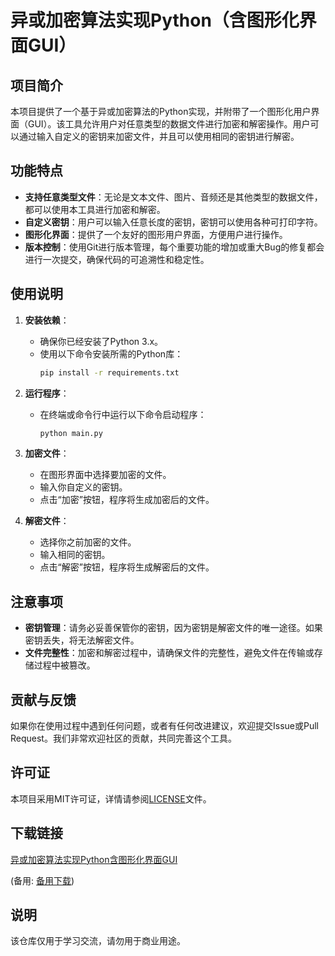 # 异或加密算法实现Python（含图形化界面GUI）

## 项目简介

本项目提供了一个基于异或加密算法的Python实现，并附带了一个图形化用户界面（GUI）。该工具允许用户对任意类型的数据文件进行加密和解密操作。用户可以通过输入自定义的密钥来加密文件，并且可以使用相同的密钥进行解密。

## 功能特点

- **支持任意类型文件**：无论是文本文件、图片、音频还是其他类型的数据文件，都可以使用本工具进行加密和解密。
- **自定义密钥**：用户可以输入任意长度的密钥，密钥可以使用各种可打印字符。
- **图形化界面**：提供了一个友好的图形用户界面，方便用户进行操作。
- **版本控制**：使用Git进行版本管理，每个重要功能的增加或重大Bug的修复都会进行一次提交，确保代码的可追溯性和稳定性。

## 使用说明

1. **安装依赖**：
   - 确保你已经安装了Python 3.x。
   - 使用以下命令安装所需的Python库：
     ```bash
     pip install -r requirements.txt
     ```

2. **运行程序**：
   - 在终端或命令行中运行以下命令启动程序：
     ```bash
     python main.py
     ```

3. **加密文件**：
   - 在图形界面中选择要加密的文件。
   - 输入你自定义的密钥。
   - 点击“加密”按钮，程序将生成加密后的文件。

4. **解密文件**：
   - 选择你之前加密的文件。
   - 输入相同的密钥。
   - 点击“解密”按钮，程序将生成解密后的文件。

## 注意事项

- **密钥管理**：请务必妥善保管你的密钥，因为密钥是解密文件的唯一途径。如果密钥丢失，将无法解密文件。
- **文件完整性**：加密和解密过程中，请确保文件的完整性，避免文件在传输或存储过程中被篡改。

## 贡献与反馈

如果你在使用过程中遇到任何问题，或者有任何改进建议，欢迎提交Issue或Pull Request。我们非常欢迎社区的贡献，共同完善这个工具。

## 许可证

本项目采用MIT许可证，详情请参阅[LICENSE](LICENSE)文件。

## 下载链接
[异或加密算法实现Python含图形化界面GUI](https://pan.quark.cn/s/bb233a5344fc) 

(备用: [备用下载](https://pan.baidu.com/s/1lFnxK3OIE30dY17ovQ7Nbg?pwd=1234))

## 说明

该仓库仅用于学习交流，请勿用于商业用途。
